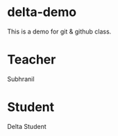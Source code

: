 # delta-demo
This is a demo for git &amp; github class.

# Teacher
Subhranil

# Student
Delta Student